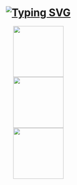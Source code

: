 <h1 align="center"><a href="https://git.io/typing-svg"><img src="https://readme-typing-svg.demolab.com?font=Fira+Code&size=23&pause=1000&color=56BEF7&width=435&lines=%E9%9D%A2%E5%90%91%E5%AF%B9%E8%B1%A1%E9%9D%A2%E5%90%91%E5%90%9B%EF%BC%8C%E4%B8%8D%E8%B4%9F%E4%BB%A3%E7%A0%81%E4%B8%8D%E8%B4%9F%E5%8D%BF" alt="Typing SVG" /></a></h1>

<div align="center"> <img height="137px" src="https://github-readme-stats.vercel.app/api?username=JHoves&show_icons=true&theme=buefy" /> </div>
<div align="center"> <img height="137px" src="https://github-readme-stats.vercel.app/api/pin/?username=JHoves&repo=derliderli" /> </div>
<div align="center"> <img height="137px" src="https://github-readme-stats.vercel.app/api/top-langs/?username=JHoves&layout=compact" /> </div>

